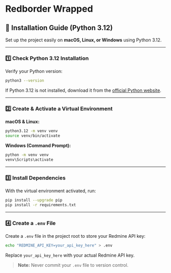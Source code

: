 # Redborder Wrapped

## 🧰 Installation Guide (Python 3.12)

Set up the project easily on **macOS, Linux, or Windows** using Python 3.12.

---

### 1️⃣ Check Python 3.12 Installation

Verify your Python version:

```sh
python3 --version
```

If Python 3.12 is not installed, download it from the [official Python website](https://www.python.org/downloads/).

---

### 2️⃣ Create & Activate a Virtual Environment

**macOS & Linux:**

```sh
python3.12 -m venv venv
source venv/bin/activate
```

**Windows (Command Prompt):**

```bat
python -m venv venv
venv\Scripts\activate
```

---

### 3️⃣ Install Dependencies

With the virtual environment activated, run:

```sh
pip install --upgrade pip
pip install -r requirements.txt
```

---

### 4️⃣ Create a `.env` File

Create a `.env` file in the project root to store your Redmine API key:

```sh
echo "REDMINE_API_KEY=your_api_key_here" > .env
```

Replace `your_api_key_here` with your actual Redmine API key.

> **Note:** Never commit your `.env` file to version control.